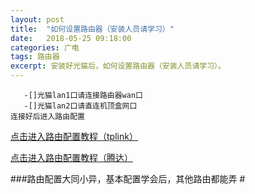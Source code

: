 ```yaml
---
layout: post
title:  "如何设置路由器（安装人员请学习）"
date:   2018-05-25 09:18:00
categories: 广电
tags: 路由器
excerpt: 安装好光猫后，如何设置路由器（安装人员请学习）。
---
```

 ```
	-[]光猫lan1口请连接路由器wan口
	-[]光猫lan2口请直连机顶盒网口
连接好后进入路由配置 
 ```
 [点击进入路由配置教程（tplink）](http://service.tp-link.com.cn/detail_article_298.html)

[点击进入路由配置教程（腾达）](http://www.tenda.com.cn/faq/5793.html)

###路由配置大同小异，基本配置学会后，其他路由都能弄 #